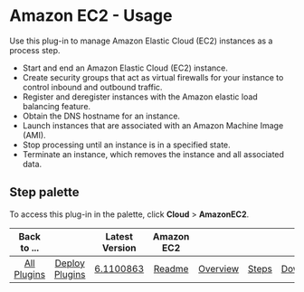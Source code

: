 
# Amazon EC2 - Usage

Use this plug-in to manage Amazon Elastic Cloud (EC2) instances as a process step.

* Start and end an Amazon Elastic Cloud (EC2) instance.
* Create security groups that act as virtual firewalls for your instance to control inbound and outbound traffic.
* Register and deregister instances with the Amazon elastic load balancing feature.
* Obtain the DNS hostname for an instance.
* Launch instances that are associated with an Amazon Machine Image (AMI).
* Stop processing until an instance is in a specified state.
* Terminate an instance, which removes the instance and all associated data.


## **Step palette**

To access this plug-in in the palette, click **Cloud** > **AmazonEC2**.


|Back to ...||Latest Version|Amazon EC2 ||||
| :---: | :---: | :---: | :---: | :---: | :---: | :---: |
|[All Plugins](../../index.md)|[Deploy Plugins](../README.md)|[6.1100863](https://raw.githubusercontent.com/UrbanCode/IBM-UCD-PLUGINS/main/files/AmazonEC2/AmazonEC2-6.1100863.zip)|[Readme](README.md)|[Overview](overview.md)|[Steps](steps.md)|[Downloads](downloads.md)|

